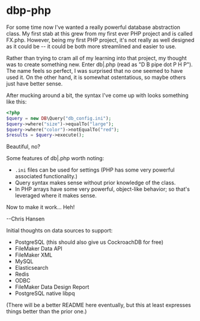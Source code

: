 # dbp-php

For some time now I've wanted a really powerful database abstraction class. My first stab at this grew from my first
ever PHP project and is called FX.php. However, being my first PHP project, it's not really as well designed as it
could be -- it could be both more streamlined and easier to use.

Rather than trying to cram all of my learning into that project, my thought was to create something new. Enter db|.php
(read as "D B pipe dot P H P"). The name feels so perfect, I was surprised that no one seemed to have used it. On the
other hand, it is somewhat ostentatious, so maybe others just have better sense.

After mucking around a bit, the syntax I've come up with looks something like this:
```php
<?php
$query = new DB\Query("db_config.ini");
$query->where("size")->equalTo("large");
$query->where("color")->notEqualTo("red");
$results = $query->execute();
```
Beautiful, no?

Some features of db|.php worth noting:

- `.ini` files can be used for settings (PHP has some very powerful associated functionality.)
- Query syntax makes sense without prior knowledge of the class.
- In PHP arrays have some very powerful, object-like behavior; so that's leveraged where it makes sense.

Now to make it work... Heh!

--Chris Hansen

Initial thoughts on data sources to support:
- PostgreSQL (this should also give us CockroachDB for free)
- FileMaker Data API
- FileMaker XML
- MySQL
- Elasticsearch
- Redis
- ODBC
- FileMaker Data Design Report
- PostgreSQL native libpq

(There will be a better README here eventually, but this at least expresses things better than the prior one.)
